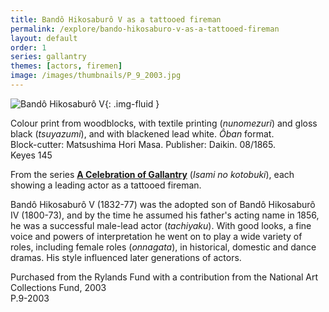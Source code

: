 ```yaml
---
title: Bandô Hikosaburô V as a tattooed fireman
permalink: /explore/bando-hikosaburo-v-as-a-tattooed-fireman
layout: default
order: 1
series: gallantry
themes: [actors, firemen]
image: /images/thumbnails/P_9_2003.jpg
---
```

![Bandô Hikosaburô V]({{site.baseurl}}/images/P_9_2003.jpg){: .img-fluid }

Colour print from woodblocks, with textile printing (_nunomezuri_) and gloss black (_tsuyazumi_), and with blackened lead white. _Ôban_ format.  
Block-cutter: Matsushima Hori Masa. Publisher: Daikin. 08/1865.  
Keyes 145

From the series [**A Celebration of Gallantry**]({{site.baseurl}}/series/a-celebration-of-gallantry) (_Isami no kotobuki_), each showing a leading actor as a tattooed fireman.

Bandô Hikosaburô V (1832-77) was the adopted son of Bandô Hikosaburô IV (1800-73), and by the time he assumed his father's acting name in 1856, he was a successful male-lead actor (_tachiyaku_). With good looks, a fine voice and powers of interpretation he went on to play a wide variety of roles, including female roles (_onnagata_), in historical, domestic and dance dramas. His style influenced later generations of actors.


Purchased from the Rylands Fund with a contribution from the National Art Collections Fund, 2003  
P.9-2003
